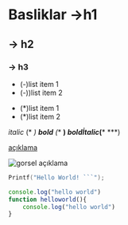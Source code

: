 # Basliklar ->h1
## -> h2
### -> h3

- (-)list item 1
- (-))list item 2

* (*)list item 1
* (*)list item 2

*italic* (* *)
**bold** (** **)
***boldİtalic***(*** ***)

[açıklama](link)

![gorsel açıklama](link)

```cpp
Printf("Hello World! ```");
```

```javascript
console.log("hello world")
function helloworld(){
    console.log("hello world")
}
```


